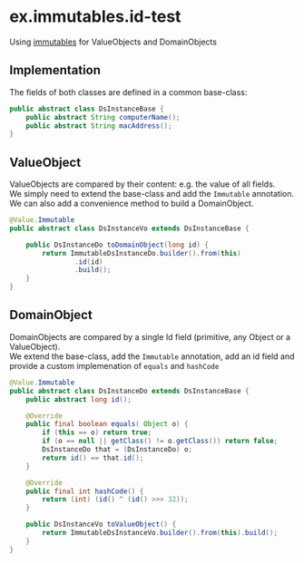 # ex.immutables.id-test
Using [immutables](https://immutables.github.io/) for ValueObjects and DomainObjects

## Implementation
The fields of both classes are defined in a common base-class:

```java
public abstract class DsInstanceBase {
    public abstract String computerName();
    public abstract String macAddress();
}
```

## ValueObject
ValueObjects are compared by their content: e.g. the value of all fields.  
We simply need to extend the base-class and add the `Immutable` annotation.  
We can also add a convenience method to build a DomainObject.

```java
@Value.Immutable
public abstract class DsInstanceVo extends DsInstanceBase {

    public DsInstanceDo toDomainObject(long id) {
        return ImmutableDsInstanceDo.builder().from(this)
                .id(id)
                .build();
    }
}
```

## DomainObject
DomainObjects are compared by a single Id field (primitive, any Object or a ValueObject).  
We extend the base-class, add the `Immutable` annotation, add an id field and provide a custom implemenation of `equals` and `hashCode`

```java
@Value.Immutable
public abstract class DsInstanceDo extends DsInstanceBase {
    public abstract long id();

    @Override
    public final boolean equals( Object o) {
        if (this == o) return true;
        if (o == null || getClass() != o.getClass()) return false;
        DsInstanceDo that = (DsInstanceDo) o;
        return id() == that.id();
    }

    @Override
    public final int hashCode() {
        return (int) (id() ^ (id() >>> 32));
    }

    public DsInstanceVo toValueObject() {
        return ImmutableDsInstanceVo.builder().from(this).build();
    }
}
```
